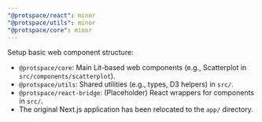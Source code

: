 ```yaml
---
"@protspace/react": minor
"@protspace/utils": minor
"@protspace/core": minor
---
```


Setup basic web component structure:

- `@protspace/core`: Main Lit-based web components (e.g., Scatterplot in `src/components/scatterplot`).
- `@protspace/utils`: Shared utilities (e.g., types, D3 helpers) in `src/`.
- `@protspace/react-bridge`: (Placeholder) React wrappers for components in `src/`.
- The original Next.js application has been relocated to the `app/` directory.
